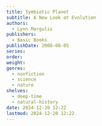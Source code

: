 ```yaml
---
title: Symbiotic Planet
subtitle: A New Look at Evolution
authors:
  - Lynn Margulis
publishers:
  - Basic Books
publishDate: 2008-08-05
series: 
order: 
weight: 
genres:
  - nonfiction
  - science
  - nature
shelves:
  - deep-time
  - natural-history
date: 2024-12-20 12:22
lastmod: 2024-12-20 12:22
---
```

